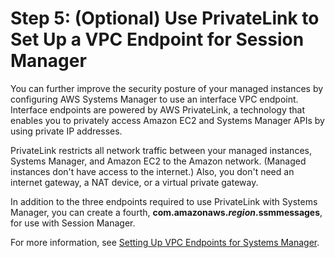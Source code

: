 # Step 5: \(Optional\) Use PrivateLink to Set Up a VPC Endpoint for Session Manager<a name="session-manager-getting-started-privatelink"></a>

You can further improve the security posture of your managed instances by configuring AWS Systems Manager to use an interface VPC endpoint\. Interface endpoints are powered by AWS PrivateLink, a technology that enables you to privately access Amazon EC2 and Systems Manager APIs by using private IP addresses\. 

PrivateLink restricts all network traffic between your managed instances, Systems Manager, and Amazon EC2 to the Amazon network\. \(Managed instances don't have access to the internet\.\) Also, you don't need an internet gateway, a NAT device, or a virtual private gateway\. 

In addition to the three endpoints required to use PrivateLink with Systems Manager, you can create a fourth, **com\.amazonaws\.*region*\.ssmmessages**, for use with Session Manager\.

For more information, see [Setting Up VPC Endpoints for Systems Manager](sysman-setting-up-vpc.md)\.